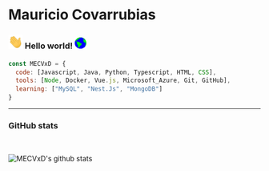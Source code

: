 # Mauricio Covarrubias

### <img src="https://github.com/SatYu26/SatYu26/blob/master/Assets/Hi.gif" width="29px"> Hello world!&nbsp;<img src="https://github.com/SatYu26/SatYu26/blob/master/Assets/Earth.gif" width="24px">

<!--
**MECVxD/MECVxD** is a ✨ _special_ ✨ repository because its `README.md` (this file) appears on your GitHub profile.

Here are some ideas to get you started:

- 🔭 I’m currently working on ...
- 🌱 I’m currently learning ...
- 👯 I’m looking to collaborate on ...
- 🤔 I’m looking for help with ...
- 💬 Ask me about ...
- 📫 How to reach me: ...
- 😄 Pronouns: ...
- ⚡ Fun fact: ...
-->

```Javascript
const MECVxD = {
  code: [Javascript, Java, Python, Typescript, HTML, CSS],
  tools: [Node, Docker, Vue.js, Microsoft_Azure, Git, GitHub],
  learning: ["MySQL", "Nest.Js", "MongoDB"]
}
```

---

### GitHub stats

<br>

![MECVxD's github stats](https://github-readme-stats.vercel.app/api?username=MECVxD&count_private=true&show_icons=true&theme=radical&include_all_commits=true)
